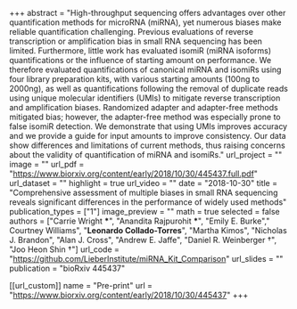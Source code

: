 +++
abstract = "High-throughput sequencing offers advantages over other quantification methods for microRNA (miRNA), yet numerous biases make reliable quantification challenging. Previous evaluations of reverse transcription or amplification bias in small RNA sequencing has been limited. Furthermore, little work has evaluated isomiR (miRNA isoforms) quantifications or the influence of starting amount on performance. We therefore evaluated quantifications of canonical miRNA and isomiRs using four library preparation kits, with various starting amounts (100ng to 2000ng), as well as quantifications following the removal of duplicate reads using unique molecular identifiers (UMIs) to mitigate reverse transcription and amplification biases. Randomized adapter and adapter-free methods mitigated bias; however, the adapter-free method was especially prone to false isomiR detection. We demonstrate that using UMIs improves accuracy and we provide a guide for input amounts to improve consistency. Our data show differences and limitations of current methods, thus raising concerns about the validity of quantification of miRNA and isomiRs."
url_project = ""
image = ""
url_pdf = "https://www.biorxiv.org/content/early/2018/10/30/445437.full.pdf"
url_dataset = ""
highlight = true
url_video = ""
date = "2018-10-30"
title = "Comprehensive assessment of multiple biases in small RNA sequencing reveals significant differences in the performance of widely used methods"
publication_types = ["1"]
image_preview = ""
math = true
selected = false
authors = ["Carrie Wright __*__", "Anandita Rajpurohit __*__", "Emily E. Burke"," Courtney Williams", "__Leonardo Collado-Torres__", "Martha Kimos", "Nicholas J. Brandon", "Alan J. Cross", "Andrew E. Jaffe", "Daniel R. Weinberger  &dagger;", "Joo Heon Shin  &dagger;"]
url_code = "https://github.com/LieberInstitute/miRNA_Kit_Comparison"
url_slides = ""
publication = "bioRxiv 445437"

[[url_custom]]
    name = "Pre-print"
    url = "https://www.biorxiv.org/content/early/2018/10/30/445437"
+++

